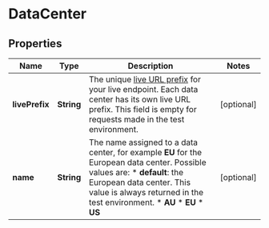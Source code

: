 

# DataCenter


## Properties

| Name | Type | Description | Notes |
|------------ | ------------- | ------------- | -------------|
|**livePrefix** | **String** | The unique [live URL prefix](https://docs.adyen.com/development-resources/live-endpoints#live-url-prefix) for your live endpoint. Each data center has its own live URL prefix.  This field is empty for requests made in the test environment. |  [optional] |
|**name** | **String** | The name assigned to a data center, for example **EU** for the European data center. Possible values are:  * **default**: the European data center. This value is always returned in the test environment.  * **AU** * **EU** * **US** |  [optional] |



